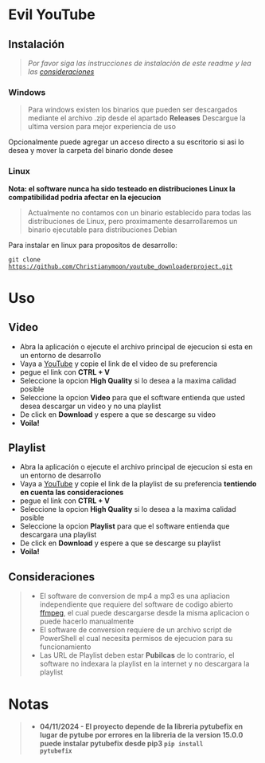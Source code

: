# Evil YouTube 

## Instalación 

> *Por favor siga las instrucciones de instalación de este readme y lea las [consideraciones](#Consideraciones)*

### Windows 

> Para windows existen los binarios que pueden ser descargados mediante el archivo .zip desde el apartado **Releases**
> Descargue la ultima version para mejor experiencia de uso

Opcionalmente puede agregar un acceso directo a su escritorio si asi lo desea y mover la carpeta del binario donde desee

### Linux 

**Nota: el software nunca ha sido testeado en distribuciones Linux la compatibilidad podria afectar en la ejecucion**

> Actualmente no contamos con un binario establecido para todas las distribuciones de Linux, pero proximamente desarrollaremos
> un binario ejecutable para distribuciones Debian

Para instalar en linux para propositos de desarrollo:

<code>git clone https://github.com/Christianymoon/youtube_downloaderproject.git </code>



# Uso

## Video
- Abra la aplicación o ejecute el archivo principal de ejecucion si esta en un entorno de desarrollo
- Vaya a [YouTube](https://www.youtube.com/) y copie el link de el video de su preferencia
- pegue el link con **CTRL + V**
- Seleccione la opcion **High Quality** si lo desea a la maxima calidad posible
- Seleccione la opcion **Video** para que el software entienda que usted desea descargar un video y no una playlist
- De click en **Download** y espere a que se descarge su video
- **Voila!**

## Playlist

- Abra la aplicación o ejecute el archivo principal de ejecucion si esta en un entorno de desarrollo
- Vaya a [YouTube](https://www.youtube.com/) y copie el link de la playlist de su preferencia **tentiendo en cuenta las consideraciones**
- pegue el link con **CTRL + V**
- Seleccione la opcion **High Quality** si lo desea a la maxima calidad posible
- Seleccione la opcion **Playlist** para que el software entienda que descargara una playlist
- De click en **Download** y espere a que se descarge su playlist
- **Voila!**

## Consideraciones

> - El software de conversion de mp4 a mp3 es una apliacion independiente que requiere del software de codigo abierto [ffmpeg](https://www.ffmpeg.org/), el cual puede descargarse desde la misma aplicacion o puede hacerlo manualmente
> - El software de conversion requiere de un archivo script de PowerShell el cual necesita permisos de ejecucion para su funcionamiento
> - Las URL de Playlist deben estar **Pubilcas** de lo contrario, el software no indexara la playlist en la internet y no descargara la playlist

# Notas

> - **04/11/2024 - El proyecto depende de la libreria pytubefix en lugar de pytube por errores en la libreria de la version 15.0.0 puede instalar pytubefix desde pip3 <code>pip install pytubefix</code>**
